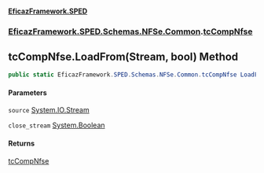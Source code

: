 #### [EficazFramework.SPED](EficazFrameworkSPED.md 'EficazFramework SPED')
### [EficazFramework.SPED.Schemas.NFSe.Common](EficazFramework.SPED.Schemas.NFSe.Common.md 'EficazFramework.SPED.Schemas.NFSe.Common').[tcCompNfse](EficazFramework.SPED.Schemas.NFSe.Common/tcCompNfse.md 'EficazFramework.SPED.Schemas.NFSe.Common.tcCompNfse')

## tcCompNfse.LoadFrom(Stream, bool) Method

```csharp
public static EficazFramework.SPED.Schemas.NFSe.Common.tcCompNfse LoadFrom(System.IO.Stream source, bool close_stream=true);
```
#### Parameters

<a name='EficazFramework.SPED.Schemas.NFSe.Common.tcCompNfse.LoadFrom(System.IO.Stream,bool).source'></a>

`source` [System.IO.Stream](https://docs.microsoft.com/en-us/dotnet/api/System.IO.Stream 'System.IO.Stream')

<a name='EficazFramework.SPED.Schemas.NFSe.Common.tcCompNfse.LoadFrom(System.IO.Stream,bool).close_stream'></a>

`close_stream` [System.Boolean](https://docs.microsoft.com/en-us/dotnet/api/System.Boolean 'System.Boolean')

#### Returns
[tcCompNfse](EficazFramework.SPED.Schemas.NFSe.Common/tcCompNfse.md 'EficazFramework.SPED.Schemas.NFSe.Common.tcCompNfse')